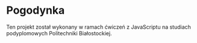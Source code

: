 # Pogodynka
Ten projekt został wykonany w ramach ćwiczeń z JavaScriptu na studiach podyplomowych Politechniki Białostockiej.
